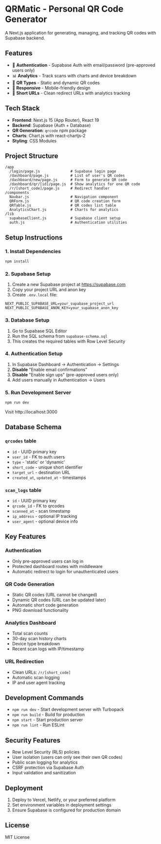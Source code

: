 # QRMatic - Personal QR Code Generator

A Next.js application for generating, managing, and tracking QR codes with Supabase backend.

## Features

- 🔐 **Authentication** - Supabase Auth with email/password (pre-approved users only)
- 📊 **Analytics** - Track scans with charts and device breakdown
- 🎯 **QR Types** - Static and dynamic QR codes
- 📱 **Responsive** - Mobile-friendly design
- 🔗 **Short URLs** - Clean redirect URLs with analytics tracking

## Tech Stack

- **Frontend**: Next.js 15 (App Router), React 19
- **Backend**: Supabase (Auth + Database)
- **QR Generation**: `qrcode` npm package
- **Charts**: Chart.js with react-chartjs-2
- **Styling**: CSS Modules

## Project Structure

```
/app
  /login/page.js              # Supabase login page
  /dashboard/page.js          # List of user's QR codes
  /dashboard/new/page.js      # Form to generate QR code
  /dashboard/qr/[id]/page.js  # Show analytics for one QR code
  /r/[short_code]/page.js     # Redirect handler
/components
  Navbar.js                   # Navigation component
  QRForm.js                   # QR code creation form
  QRTable.js                  # QR codes list table
  AnalyticsChart.js           # Charts for analytics
/lib
  supabaseClient.js           # Supabase client setup
  auth.js                     # Authentication utilities
```

## Setup Instructions

### 1. Install Dependencies

```bash
npm install
```

### 2. Supabase Setup

1. Create a new Supabase project at https://supabase.com
2. Copy your project URL and anon key
3. Create `.env.local` file:

```env
NEXT_PUBLIC_SUPABASE_URL=your_supabase_project_url
NEXT_PUBLIC_SUPABASE_ANON_KEY=your_supabase_anon_key
```

### 3. Database Setup

1. Go to Supabase SQL Editor
2. Run the SQL schema from `supabase-schema.sql`
3. This creates the required tables with Row Level Security

### 4. Authentication Setup

1. In Supabase Dashboard → Authentication → Settings
2. **Disable** "Enable email confirmations"
3. **Disable** "Enable sign ups" (pre-approved users only)
4. Add users manually in Authentication → Users

### 5. Run Development Server

```bash
npm run dev
```

Visit http://localhost:3000

## Database Schema

### `qrcodes` table
- `id` - UUID primary key
- `user_id` - FK to auth.users
- `type` - 'static' or 'dynamic'
- `short_code` - unique short identifier
- `target_url` - destination URL
- `created_at`, `updated_at` - timestamps

### `scan_logs` table
- `id` - UUID primary key
- `qrcode_id` - FK to qrcodes
- `scanned_at` - scan timestamp
- `ip_address` - optional IP tracking
- `user_agent` - optional device info

## Key Features

### Authentication
- Only pre-approved users can log in
- Protected dashboard routes with middleware
- Automatic redirect to login for unauthenticated users

### QR Code Generation
- Static QR codes (URL cannot be changed)
- Dynamic QR codes (URL can be updated later)
- Automatic short code generation
- PNG download functionality

### Analytics Dashboard
- Total scan counts
- 30-day scan history charts
- Device type breakdown
- Recent scan logs with IP/timestamp

### URL Redirection
- Clean URLs: `/r/[short_code]`
- Automatic scan logging
- IP and user agent tracking

## Development Commands

- `npm run dev` - Start development server with Turbopack
- `npm run build` - Build for production
- `npm start` - Start production server
- `npm run lint` - Run ESLint

## Security Features

- Row Level Security (RLS) policies
- User isolation (users can only see their own QR codes)
- Public scan logging for analytics
- CSRF protection via Supabase Auth
- Input validation and sanitization

## Deployment

1. Deploy to Vercel, Netlify, or your preferred platform
2. Set environment variables in deployment settings
3. Ensure Supabase is configured for production domain

## License

MIT License